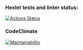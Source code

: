 ### Hexlet tests and linter status:
[![Actions Status](https://github.com/Takaiva/frontend-project-lvl3/workflows/hexlet-check/badge.svg)](https://github.com/Takaiva/frontend-project-lvl3/actions)

### CodeClimate
[![Maintainability](https://api.codeclimate.com/v1/badges/1109fe03185ca832cf99/maintainability)](https://codeclimate.com/github/Takaiva/frontend-project-lvl3/maintainability)